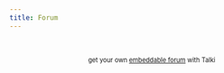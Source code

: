 ```yaml
---
title: Forum
---
```

<p>&nbsp;</p>

<script type="text/javascript" src="http://ei36cswzmy.embed.talkiforum.com/embed/1.js"></script><div style="font-size:80%; text-align:center;" id="ei36cswzmyt4lk1prm0">get your own <a href="http://talkiforum.com?utm_source=install&utm_medium=link&utm_campaign=get_your_own">embeddable forum</a> with Talki</div>
